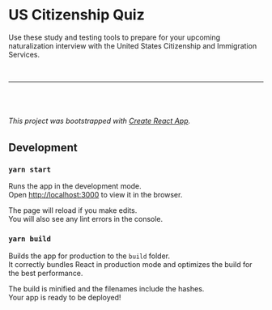 # US Citizenship Quiz

Use these study and testing tools to prepare for your upcoming naturalization interview with the United States Citizenship and Immigration Services.

<br/>
<hr/>
<br/>
<br/>

###### This project was bootstrapped with [Create React App](https://github.com/facebook/create-react-app).

## Development

### `yarn start`

Runs the app in the development mode.\
Open [http://localhost:3000](http://localhost:3000) to view it in the browser.

The page will reload if you make edits.\
You will also see any lint errors in the console.

### `yarn build`

Builds the app for production to the `build` folder.\
It correctly bundles React in production mode and optimizes the build for the best performance.

The build is minified and the filenames include the hashes.\
Your app is ready to be deployed!
